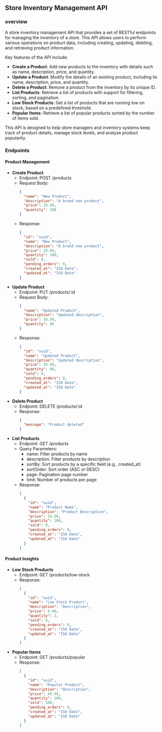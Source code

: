 ## Store Inventory Management API

### overview
A store inventory management API that provides a set of RESTful endpoints for managing the inventory of a store. This API allows users to perform various operations on product data, including creating, updating, deleting, and retrieving product information. 

Key features of the API include:

- **Create a Product**: Add new products to the inventory with details such as name, description, price, and quantity.
- **Update a Product**: Modify the details of an existing product, including its name, description, price, and quantity.
- **Delete a Product**: Remove a product from the inventory by its unique ID.
- **List Products**: Retrieve a list of products with support for filtering, sorting, and pagination.
- **Low Stock Products**: Get a list of products that are running low on stock, based on a predefined threshold.
- **Popular Items**: Retrieve a list of popular products sorted by the number of items sold.

This API is designed to help store managers and inventory systems keep track of product details, manage stock levels, and analyze product popularity.

### Endpoints

#### Product Management

* **Create Product**
  * Endpoint: POST /products
  * Request Body:
    ```json
    {
      "name": "New Product",
      "description": "A brand new product",
      "price": 29.99,
      "quantity": 100
    }
    ```
  * Response:
    ```json
    {
      "id": "uuid",
      "name": "New Product",
      "description": "A brand new product",
      "price": 29.99,
      "quantity": 100,
      "sold": 0,
      "pending_orders": 0,
      "created_at": "ISO Date",
      "updated_at": "ISO Date"
    }
    ```
* **Update Product**
  * Endpoint: PUT /products/:id
  * Request Body:
    ```json
    {
      "name": "Updated Product",
      "description": "Updated description",
      "price": 39.99,
      "quantity": 80
    }
    ```
  * Response:
    ```json
    {
      "id": "uuid",
      "name": "Updated Product",
      "description": "Updated description",
      "price": 39.99,
      "quantity": 80,
      "sold": 0,
      "pending_orders": 0,
      "created_at": "ISO Date",
      "updated_at": "ISO Date"
    }
    ```
* **Delete Product**
  * Endpoint: DELETE /products/:id
  * Response:
    ```json
    {
      "message": "Product deleted"
    }
    ```
* **List Products**
  * Endpoint: GET /products
  * Query Parameters:
    * name: Filter products by name
    * description: Filter products by description
    * sortBy: Sort products by a specific field (e.g., created_at)
    * sortOrder: Sort order (ASC or DESC)
    * page: Pagination page number
    * limit: Number of products per page
  * Response:
    ```json
    [
      {
        "id": "uuid",
        "name": "Product Name",
        "description": "Product Description",
        "price": 19.99,
        "quantity": 100,
        "sold": 0,
        "pending_orders": 0,
        "created_at": "ISO Date",
        "updated_at": "ISO Date"
      }
    ]
    ```

#### Product Insights

* **Low Stock Products**
  * Endpoint: GET /products/low-stock
  * Response:
    ```json
    [
      {
        "id": "uuid",
        "name": "Low Stock Product",
        "description": "Description",
        "price": 9.99,
        "quantity": 2,
        "sold": 0,
        "pending_orders": 0,
        "created_at": "ISO Date",
        "updated_at": "ISO Date"
      }
    ]
    ```
* **Popular Items**
  * Endpoint: GET /products/popular
  * Response:
    ```json
    [
      {
        "id": "uuid",
        "name": "Popular Product",
        "description": "Description",
        "price": 49.99,
        "quantity": 100,
        "sold": 500,
        "pending_orders": 0,
        "created_at": "ISO Date",
        "updated_at": "ISO Date"
      }
    ]
    ```
